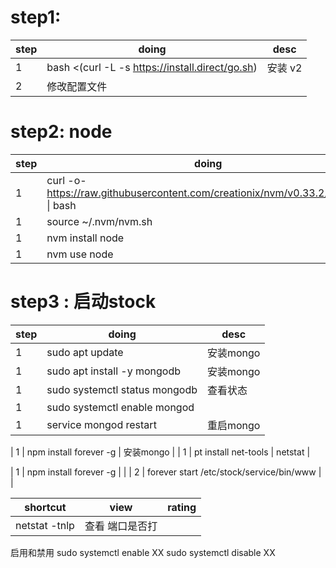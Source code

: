 

# step1:

| step | doing                                           | desc    |
| ---- | ----------------------------------------------- | ------- |
| 1    | bash <(curl -L -s https://install.direct/go.sh) | 安装 v2 |
| 2    | 修改配置文件                                    |         |

# step2: node 


| step | doing                                                                                | desc |
| ---- | ------------------------------------------------------------------------------------ | ---- |
| 1    | curl -o- https://raw.githubusercontent.com/creationix/nvm/v0.33.2/install.sh \| bash |      |
| 1    | source ~/.nvm/nvm.sh                                                                 |      |
| 1    | nvm install node                                                                     |      |
| 1    | nvm use node                                                                         |      |



# step3 : 启动stock

| step | doing                         | desc      |
| ---- | ----------------------------- | --------- |
| 1    | sudo apt update               | 安装mongo |
| 1    | sudo apt install -y mongodb   | 安装mongo |
| 1    | sudo systemctl status mongodb | 查看状态  |
| 1    | sudo systemctl enable mongod  |           |
| 1    | service mongod restart        | 重启mongo |

| 1    | npm install forever -g | 安装mongo |
| 1    | pt install net-tools   | netstat |

| 1    | npm install forever -g                   |      |
| 2    | forever start /etc/stock/service/bin/www |      |










| shortcut      | view            | rating |
| ------------- | --------------- | ------ |
| netstat -tnlp | 查看 端口是否打 |        |






启用和禁用
sudo systemctl enable XX
sudo systemctl disable XX